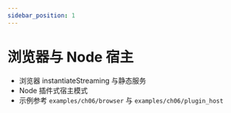 ```yaml
---
sidebar_position: 1
---
```


# 浏览器与 Node 宿主

- 浏览器 instantiateStreaming 与静态服务
- Node 插件式宿主模式
- 示例参考 `examples/ch06/browser` 与 `examples/ch06/plugin_host`

